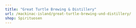 ```yaml
---
title: "Great Turtle Brewing & Distillery"
url: /mackinac-island/great-turtle-brewing-und-distillery/
shop: Spirituosen
---
```

